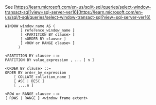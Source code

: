 See [https://learn.microsoft.com/en-us/sql/t-sql/queries/select-window-transact-sql?view=sql-server-ver16](https://learn.microsoft.com/en-us/sql/t-sql/queries/select-window-transact-sql?view=sql-server-ver16)
```
WINDOW window_name AS (
       [ reference_window_name ]   
       [ <PARTITION BY clause> ]  
       [ <ORDER BY clause> ]   
       [ <ROW or RANGE clause> ]  
      )  
  
<PARTITION BY clause> ::=  
PARTITION BY value_expression , ... [ n ]  
  
<ORDER BY clause> ::=  
ORDER BY order_by_expression  
    [ COLLATE collation_name ]   
    [ ASC | DESC ]   
    [ ,...n ]  
  
<ROW or RANGE clause> ::=  
{ ROWS | RANGE } <window frame extent>
```
